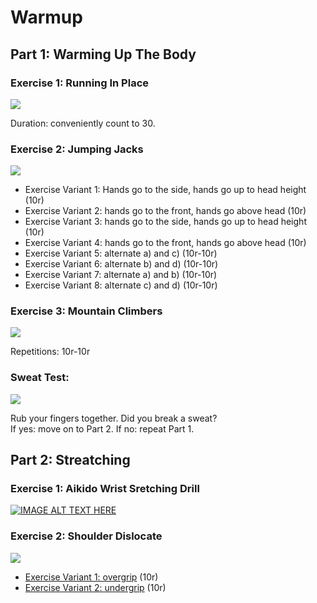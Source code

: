 # Warmup

## Part 1: Warming Up The Body

### Exercise 1: Running In Place

![](https://img.aws.livestrongcdn.com/ls-1200x630/cme/photography.prod.demandstudios.com/a780370c-9564-4a6f-90ab-ab7dae6591ce.gif)

Duration: conveniently count to 30.

### Exercise 2: Jumping Jacks

![](https://evofitness.at/wp-content/uploads/2017/04/Jumping-jacks.gif)

* Exercise Variant 1: Hands go to the side, hands go up to head height (10r)
* Exercise Variant 2: hands go to the front, hands go above head (10r)
* Exercise Variant 3: hands go to the side, hands go up to head height (10r)
* Exercise Variant 4: hands go to the front, hands go above head (10r)
* Exercise Variant 5: alternate a) and c) (10r-10r)
* Exercise Variant 6: alternate b) and d) (10r-10r)
* Exercise Variant 7: alternate a) and b) (10r-10r)
* Exercise Variant 8: alternate c) and d) (10r-10r)

### Exercise 3: Mountain Climbers

![](http://assets.menshealth.co.uk/main/assets/99-Mountain-climbers.gif?mtime=1499687675)

Repetitions: 10r-10r

### Sweat Test:

![](http://i.picasion.com/pic65/feb722ae0aef6a0139bbbdce5d2e8892.gif)

Rub your fingers together. Did you break a sweat?  
If yes: move on to Part 2.
If no: repeat Part 1.

## Part 2: Streatching

### Exercise 1: Aikido Wrist Sretching Drill

[![IMAGE ALT TEXT HERE](https://img.youtube.com/vi/nmwqBMLVsjE/2.jpg)](https://www.youtube.com/watch?v=nmwqBMLVsjE)

### Exercise 2: Shoulder Dislocate

![](http://3g1o5q2sqh3w32ohtj4dwggw.wpengine.netdna-cdn.com/wp-content/uploads/2015/05/shoulder-exercises-band-dislocation.jpg)

* [Exercise Variant 1: overgrip](https://www.youtube.com/watch?v=1LbhQWAQR-g) (10r)
* [Exercise Variant 2: undergrip](https://www.youtube.com/watch?v=_0335_8_Kvg) (10r)
